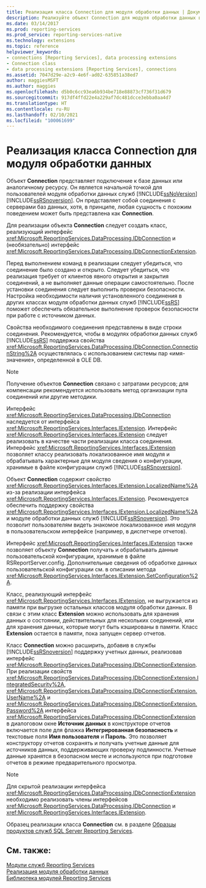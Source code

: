 ```yaml
---
title: Реализация класса Connection для модуля обработки данных | Документы Майкрософт
description: Реализуйте объект Connection для модуля обработки данных в Reporting Services. Узнайте, какие интерфейсы следует реализовать и какие требования предъявлять к клиентам.
ms.date: 03/14/2017
ms.prod: reporting-services
ms.prod_service: reporting-services-native
ms.technology: extensions
ms.topic: reference
helpviewer_keywords:
- connections [Reporting Services], data processing extensions
- Connection class
- data processing extensions [Reporting Services], connections
ms.assetid: 7047d29e-a2c9-4e6f-ad02-635851a38ed7
author: maggiesMSFT
ms.author: maggies
ms.openlocfilehash: d5b0c6cc93ea6b934be718e88873cf736f31d679
ms.sourcegitcommit: 917df4ffd22e4a229af7dc481dcce3ebba0aa4d7
ms.translationtype: HT
ms.contentlocale: ru-RU
ms.lasthandoff: 02/10/2021
ms.locfileid: "100061699"
---
```

# <a name="implementing-a-connection-class-for-a-data-processing-extension"></a>Реализация класса Connection для модуля обработки данных
  Объект **Connection** представляет подключение к базе данных или аналогичному ресурсу. Он является начальной точкой для пользователей модуля обработки данных служб [!INCLUDE[ssNoVersion](../../../includes/ssnoversion-md.md)] [!INCLUDE[ssRSnoversion](../../../includes/ssrsnoversion-md.md)]. Он представляет собой соединения с серверами баз данных, хотя, в принципе, любая сущность с похожим поведением может быть представлена как **Connection**.  
  
 Для реализации объекта **Connection** следует создать класс, реализующий интерфейс <xref:Microsoft.ReportingServices.DataProcessing.IDbConnection> и (необязательно) интерфейс <xref:Microsoft.ReportingServices.DataProcessing.IDbConnectionExtension>.  
  
 Перед выполнением команд в реализации следует убедиться, что соединение было создано и открыто. Следует убедиться, что реализация требует от клиентов явного открытия и закрытия соединений, а не выполняет данные операции самостоятельно. После установки соединения следует выполнить проверки безопасности. Настройка необходимости наличия установленного соединения в других классах модуля обработки данных служб [!INCLUDE[ssRS](../../../includes/ssrs.md)] поможет обеспечить обязательное выполнение проверок безопасности при работе с источником данных.  
  
 Свойства необходимого соединения представлены в виде строки соединения. Рекомендуется, чтобы в модулях обработки данных служб [!INCLUDE[ssRS](../../../includes/ssrs.md)] поддержка свойства <xref:Microsoft.ReportingServices.DataProcessing.IDbConnection.ConnectionString%2A> осуществлялась с использованием системы пар «имя-значение», определенной в OLE DB.  
  
> [!NOTE]  
>  Получение объектов **Connection** связано с затратами ресурсов; для компенсации рекомендуется использовать метод организации пула соединений или другие методики.  
  
 Интерфейс <xref:Microsoft.ReportingServices.DataProcessing.IDbConnection> наследуется от интерфейса <xref:Microsoft.ReportingServices.Interfaces.IExtension>. Интерфейс <xref:Microsoft.ReportingServices.Interfaces.IExtension> следует реализовать в качестве части реализации класса соединения. Интерфейс <xref:Microsoft.ReportingServices.Interfaces.IExtension> позволяет классу реализовать локализованное имя модуля и обрабатывать характерные для модуля сведения о конфигурации, хранимые в файле конфигурации служб [!INCLUDE[ssRSnoversion](../../../includes/ssrsnoversion-md.md)].  
  
 Объект **Connection** содержит свойство <xref:Microsoft.ReportingServices.Interfaces.IExtension.LocalizedName%2A> из-за реализации интерфейса <xref:Microsoft.ReportingServices.Interfaces.IExtension>. Рекомендуется обеспечить поддержку свойства <xref:Microsoft.ReportingServices.Interfaces.IExtension.LocalizedName%2A> и модуле обработки данных служб [!INCLUDE[ssRSnoversion](../../../includes/ssrsnoversion-md.md)]. Это позволит пользователям видеть знакомое локализованное имя модуля в пользовательском интерфейсе (например, в диспетчере отчетов).  
  
 Интерфейс <xref:Microsoft.ReportingServices.Interfaces.IExtension> также позволяет объекту **Connection** получать и обрабатывать данные пользовательской конфигурации, хранимые в файле RSReportServer.config. Дополнительные сведения об обработке данных пользовательской конфигурации см. в описании метода <xref:Microsoft.ReportingServices.Interfaces.IExtension.SetConfiguration%2A>.  
  
 Класс, реализующий интерфейс <xref:Microsoft.ReportingServices.Interfaces.IExtension>, не выгружается из памяти при выгрузке остальных классов модуля обработки данных. В связи с этим класс **Extension** можно использовать для хранения данных о состоянии, действительных для нескольких соединений, или для хранения данных, которые могут быть кэшированы в памяти. Класс **Extension** остается в памяти, пока запущен сервер отчетов.  
  
 Класс **Connection** можно расширить, добавив в службы [!INCLUDE[ssRSnoversion](../../../includes/ssrsnoversion-md.md)] поддержку учетных данных, реализовав интерфейс <xref:Microsoft.ReportingServices.DataProcessing.IDbConnectionExtension>. При реализации свойств <xref:Microsoft.ReportingServices.DataProcessing.IDbConnectionExtension.IntegratedSecurity%2A>, <xref:Microsoft.ReportingServices.DataProcessing.IDbConnectionExtension.UserName%2A> и <xref:Microsoft.ReportingServices.DataProcessing.IDbConnectionExtension.Password%2A> интерфейса <xref:Microsoft.ReportingServices.DataProcessing.IDbConnectionExtension> в диалоговом окне **Источник данных** в конструкторе отчетов включается поле для флажка **Интегрированная безопасность** и текстовые поля **Имя пользователя** и **Пароль**. Это позволяет конструктору отчетов сохранять и получать учетные данные для источников данных, поддерживающих проверку подлинности. Учетные данные хранятся в безопасном месте и используются при подготовке отчетов в режиме предварительного просмотра.  
  
> [!NOTE]  
>  Для скрытой реализации интерфейса <xref:Microsoft.ReportingServices.DataProcessing.IDbConnectionExtension> необходимо реализовать члены интерфейсов <xref:Microsoft.ReportingServices.DataProcessing.IDbConnection> и <xref:Microsoft.ReportingServices.Interfaces.IExtension>.  
>   
>  Образец реализации класса **Connection** см. в разделе [Образцы продуктов служб SQL Server Reporting Services](https://go.microsoft.com/fwlink/?LinkId=177889).  
  
## <a name="see-also"></a>См. также:  
 [Модули служб Reporting Services](../../../reporting-services/extensions/reporting-services-extensions.md)   
 [Реализация модуля обработки данных](../../../reporting-services/extensions/data-processing/implementing-a-data-processing-extension.md)   
 [Библиотека модулей Reporting Services](../../../reporting-services/extensions/reporting-services-extension-library.md)  
  
  
